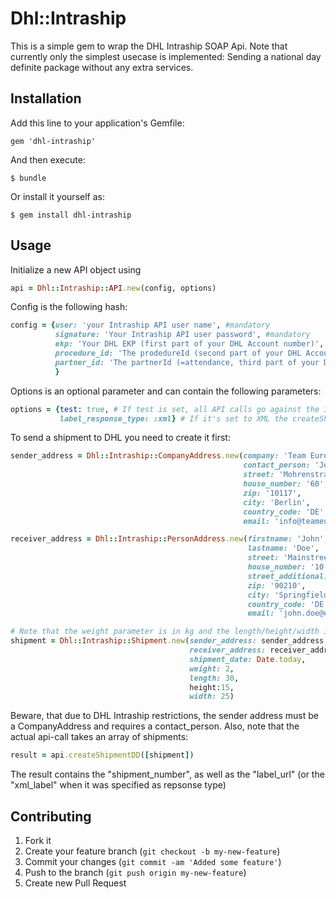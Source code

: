 # Dhl::Intraship

This is a simple gem to wrap the DHL Intraship SOAP Api. Note that currently only the simplest usecase is implemented:
Sending a national day definite package without any extra services.

## Installation

Add this line to your application's Gemfile:

    gem 'dhl-intraship'

And then execute:

    $ bundle

Or install it yourself as:

    $ gem install dhl-intraship

## Usage

Initialize a new API object using

```ruby
api = Dhl::Intraship::API.new(config, options)
```

Config is the following hash:

```ruby
config = {user: 'your Intraship API user name', #mandatory
          signature: 'Your Intraship API user password', #mandatory
          ekp: 'Your DHL EKP (first part of your DHL Account number)', #mandatory
          procedure_id: 'The prodedureId (second part of your DHL Account number)', #optional, defaults to '01'
          partner_id: 'The partnerId (=attendance, third part of your DHL Account number)' #optional, defaults to '01'
          }
```

Options is an optional parameter and can contain the following parameters:

```ruby
options = {test: true, # If test is set, all API calls go against the Intraship test system
           label_response_type: :xml} # If it's set to XML the createShipment-Calls return the label data as XML instead of the PDF-Link
```

To send a shipment to DHL you need to create it first:

```ruby
sender_address = Dhl::Intraship::CompanyAddress.new(company: 'Team Europe Ventures',
                                                    contact_person: 'John Smith',
                                                    street: 'Mohrenstraße',
                                                    house_number: '60',
                                                    zip: '10117',
                                                    city: 'Berlin',
                                                    country_code: 'DE',
                                                    email: 'info@teameurope.net')

receiver_address = Dhl::Intraship::PersonAddress.new(firstname: 'John',
                                                     lastname: 'Doe',
                                                     street: 'Mainstreet',
                                                     house_number: '10',
                                                     street_additional: 'Appartment 2a',
                                                     zip: '90210',
                                                     city: 'Springfield',
                                                     country_code: 'DE',
                                                     email: 'john.doe@example.com')

# Note that the weight parameter is in kg and the length/height/width in cm
shipment = Dhl::Intraship::Shipment.new(sender_address: sender_address,
                                        receiver_address: receiver_address,
                                        shipment_date: Date.today,
                                        weight: 2,
                                        length: 30,
                                        height:15,
                                        width: 25)
```
Beware, that due to DHL Intraship restrictions, the sender address must be a 
CompanyAddress and requires a contact_person.
Also, note that the actual api-call takes an array of shipments:

```ruby
result = api.createShipmentDD([shipment])
```

The result contains the "shipment_number", as well as the "label_url" (or the "xml_label" when it was specified as repsonse type)

## Contributing

1. Fork it
2. Create your feature branch (`git checkout -b my-new-feature`)
3. Commit your changes (`git commit -am 'Added some feature'`)
4. Push to the branch (`git push origin my-new-feature`)
5. Create new Pull Request
